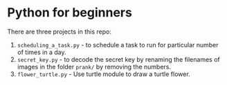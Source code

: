 # Python for beginners


There are three projects in this repo:

1) ```scheduling_a_task.py``` - to schedule a task to run for particular number of times in a day.
2) ```secret_key.py``` - to decode the secret key by renaming the filenames of images in the folder ```prank/``` by removing the numbers.
3) ```flower_turtle.py``` - Use turtle module to draw a turtle flower.
